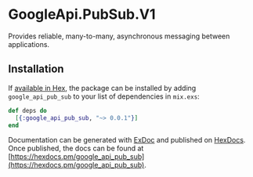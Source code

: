 # GoogleApi.PubSub.V1

Provides reliable, many-to-many, asynchronous messaging between applications. 

## Installation

If [available in Hex](https://hex.pm/docs/publish), the package can be installed
by adding `google_api_pub_sub` to your list of dependencies in `mix.exs`:

```elixir
def deps do
  [{:google_api_pub_sub, "~> 0.0.1"}]
end
```

Documentation can be generated with [ExDoc](https://github.com/elixir-lang/ex_doc)
and published on [HexDocs](https://hexdocs.pm). Once published, the docs can
be found at [https://hexdocs.pm/google_api_pub_sub](https://hexdocs.pm/google_api_pub_sub).
